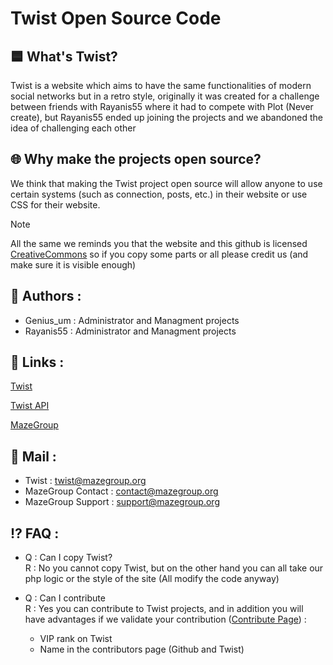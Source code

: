 # Twist Open Source Code

## 🟦 What's Twist?

Twist is a website which aims to have the same functionalities of modern social networks but in a retro style, originally it was created for a challenge between friends with Rayanis55 where it had to compete with Plot (Never create), but Rayanis55 ended up joining the projects and we abandoned the idea of challenging each other

## 🌐 Why make the projects open source?

We think that making the Twist project open source will allow anyone to use certain systems (such as connection, posts, etc.) in their website or use CSS for their website. 

> [!NOTE]
> All the same we reminds you that the website and this github is licensed [CreativeCommons](https://creativecommons.org/licenses/by-nd/4.0/?ref=chooser-v1) so if you copy some parts or all please credit us (and make sure it is visible enough)

 ## 👱 Authors :

- Genius_um : Administrator and Managment projects
- Rayanis55 : Administrator and Managment projects

## 🔗 Links : 
[Twist](https://github.com/MazeGroup-Corp/twist-api)

[Twist API](https://twist.mazegroup.org/)

[MazeGroup](https://mazegroup.org/)

## 📧 Mail :
- Twist : twist@mazegroup.org
- MazeGroup Contact : contact@mazegroup.org
- MazeGroup Support : support@mazegroup.org
  
## ⁉️ FAQ :

- Q : Can I copy Twist? \
  R : No you cannot copy Twist, but on the other hand you can all take our php logic or the style of the site (All modify the code anyway)

- Q : Can I contribute \
  R : Yes you can contribute to Twist projects, and in addition you will have advantages if we validate your contribution ([Contribute Page](https://github.com/MazeGroup-Corp/twist/blob/main/contributors.md)) :
  - VIP rank on Twist
  - Name in the contributors page (Github and Twist)
